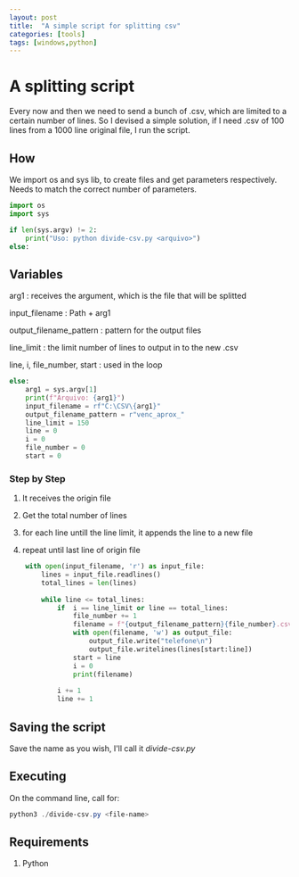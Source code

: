 ```yaml
---
layout: post
title:  "A simple script for splitting csv"
categories: [tools]
tags: [windows,python]
---
```


# A splitting script

Every now and then we need to send a bunch of .csv, which are limited to a certain number of lines. So I devised a simple solution, if I need .csv of 100 lines from a 1000 line original file, I run the script. 

## How

We import os and sys lib, to create files and get parameters respectively. Needs to match the correct number of parameters.

```py
import os
import sys

if len(sys.argv) != 2:
    print("Uso: python divide-csv.py <arquivo>")
else:
```

## Variables

arg1
: receives the argument, which is the file that will be splitted

input_filename
: Path + arg1

output_filename_pattern
: pattern for the output files

line_limit
: the limit number of lines to output in to the new .csv

line, i, file_number, start
: used in the loop

```python
else:
    arg1 = sys.argv[1]
    print(f"Arquivo: {arg1}")
    input_filename = rf"C:\CSV\{arg1}"
    output_filename_pattern = r"venc_aprox_"
    line_limit = 150
    line = 0
    i = 0
    file_number = 0
    start = 0
```

### Step by Step
1. It receives the origin file

2. Get the total number of lines

3. for each line untill the line limit, it appends the line to a new file
   
4. repeat until last line of origin file 

```python
    with open(input_filename, 'r') as input_file:
        lines = input_file.readlines() 
        total_lines = len(lines) 
    
        while line <= total_lines: 
            if  i == line_limit or line == total_lines:
                file_number += 1 
                filename = f"{output_filename_pattern}{file_number}.csv"
                with open(filename, 'w') as output_file: 
                    output_file.write("telefone\n") 
                    output_file.writelines(lines[start:line]) 
                start = line 
                i = 0 
                print(filename)
            
            i += 1 
            line += 1 
```
## Saving the script

Save the name as you wish, I'll call it _divide-csv.py_

## Executing

On the command line, call for:

```powershell
python3 ./divide-csv.py <file-name>
```

## Requirements
1. Python
